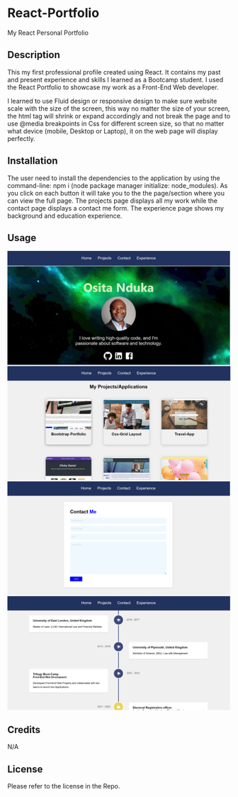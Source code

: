 # React-Portfolio
My React Personal Portfolio

## Description
This my first professional profile created using React. It contains my past and present experience and skills I learned as a Bootcamp student. I used the React Portfolio to showcase my work as a Front-End Web developer.

I learned to use Fluid design or responsive design to make sure website scale with the size of the screen, this way
no matter the size of your screen, the html tag will shrink or expand accordingly and not break the page and to use
@media breakpoints in Css for different screen size, so that no matter what device (mobile, Desktop or Laptop), it on
the web page will display perfectly.

## Installation
The user need to install the dependencies to the application by using the command-line: npm i (node package manager initialize: node_modules).
As you click on each button it will take you to the the page/section where you can view the full page. The projects page displays all my work while the contact page displays a contact me form. The experience page shows my background and education experience.



## Usage
![App Screenshot](./src/components/assets/ReactPortfolio.PNG)
![App Screenshot](./src/components/assets/projects-page.PNG)
![App Screenshot](./src/components/assets/contact-page.PNG)
![App Screenshot](./src/components/assets/experience-page.PNG)

## Credits
N/A

## License
Please refer to the license in the Repo.

